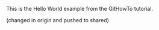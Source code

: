 This is the Hello World example from the GitHowTo tutorial.

(changed in origin and pushed to shared)

